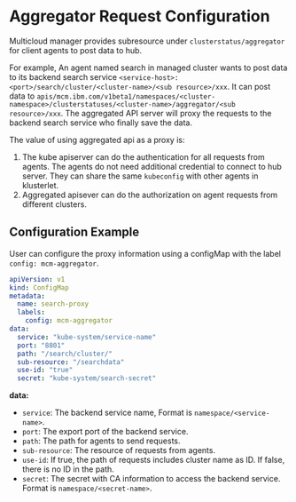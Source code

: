 # Aggregator Request Configuration

Multicloud manager provides subresource under `clusterstatus/aggregator` for client agents to post data to hub.

For example, An agent named search in managed cluster wants to post data to its backend search service `<service-host>:<port>/search/cluster/<cluster-name>/<sub resource>/xxx`.
It can post data to `apis/mcm.ibm.com/v1beta1/namespaces/<cluster-namespace>/clusterstatuses/<cluster-name>/aggregator/<sub resource>/xxx`.
The aggregated API server will proxy the requests to the backend search service who finally save the data.

The value of using aggregated api as a proxy is:
1. The kube apiserver can do the authentication for all requests from agents. The agents do not need additional credential to connect to hub server.
They can share the same `kubeconfig` with other agents in klusterlet.
2. Aggregated apisever can do the authorization on agent requests from different clusters.

## Configuration Example

User can configure the proxy information using a configMap with the label `config: mcm-aggregator`.

```yaml
apiVersion: v1
kind: ConfigMap
metadata:
  name: search-proxy
  labels:
    config: mcm-aggregator
data:
  service: "kube-system/service-name"
  port: "8801"
  path: "/search/cluster/"
  sub-resource: "/searchdata"
  use-id: "true"
  secret: "kube-system/search-secret"
```

**data:**

* `service`: The backend service name, Format is `namespace/<service-name>`.
* `port`: The export port of the backend service.
* `path`: The path for agents to send requests.
* `sub-resource`: The resource of requests from agents.
* `use-id`: If true, the path of requests includes cluster name as ID. If false, there is no ID in the path.
* `secret`: The secret with CA information to access the backend service. Format is `namespace/<secret-name>`.
